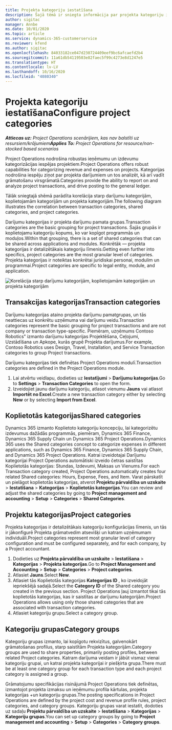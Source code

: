 ```yaml
---
title: Projekta kategoriju iestatīšana
description: Šajā tēmā ir sniegta informācija par projekta kategoriju iestatīšanu.
author: sigitac
manager: Annbe
ms.date: 10/01/2020
ms.topic: article
ms.service: dynamics-365-customerservice
ms.reviewer: kfend
ms.author: sigitac
ms.openlocfilehash: 84033182ce047d230724409eef9bc6afcaefd2b4
ms.sourcegitcommit: 11a61db54119503e82faec5f99c4273e8d1247e5
ms.translationtype: HT
ms.contentlocale: lv-LV
ms.lasthandoff: 10/16/2020
ms.locfileid: "4080340"
---
```

# <a name="configure-project-categories"></a><span data-ttu-id="a4d31-103">Projekta kategoriju iestatīšana</span><span class="sxs-lookup"><span data-stu-id="a4d31-103">Configure project categories</span></span>

<span data-ttu-id="a4d31-104">_**Attiecas uz:** Project Operations scenārijiem, kas nav balstīti uz resursiem/krājumiem_</span><span class="sxs-lookup"><span data-stu-id="a4d31-104">_**Applies To:** Project Operations for resource/non-stocked based scenarios_</span></span>

<span data-ttu-id="a4d31-105">Project Operations nodrošina robustas ieņēmumu un izdevumu kategorizācijas iespējas projektiem.</span><span class="sxs-lookup"><span data-stu-id="a4d31-105">Project Operations offers robust capabilities for categorizing revenue and expenses on projects.</span></span> <span data-ttu-id="a4d31-106">Kategorijas nodrošina iespēju ziņot par projekta darījumiem un tos analizēt, kā arī vadīt grāmatošanu virsgrāmatā.</span><span class="sxs-lookup"><span data-stu-id="a4d31-106">Categories provide the ability to report on and analyze project transactions, and drive posting to the general ledger.</span></span>

<span data-ttu-id="a4d31-107">Tālāk sniegtajā shēmā parādīta korelācija starp darījumu kategorijām, koplietojamām kategorijām un projekta kategorijām.</span><span class="sxs-lookup"><span data-stu-id="a4d31-107">The following diagram illustrates the correlation between transaction categories, shared categories, and project categories.</span></span> 

<span data-ttu-id="a4d31-108">Darījumu kategorijas ir projekta darījumu pamata grupas.</span><span class="sxs-lookup"><span data-stu-id="a4d31-108">Transaction categories are the basic grouping for project transactions.</span></span> <span data-ttu-id="a4d31-109">Šajās grupās ir koplietojamu kategoriju kopums, ko var kopīgot programmās un moduļos.</span><span class="sxs-lookup"><span data-stu-id="a4d31-109">Within that grouping, there is a set of shared categories that can be shared across applications and modules.</span></span> <span data-ttu-id="a4d31-110">Konkrētāk — projekta kategorijas ir detalizētākais kategoriju līmenis.</span><span class="sxs-lookup"><span data-stu-id="a4d31-110">Getting even further into specifics, project categories are the most granular level of categories.</span></span> <span data-ttu-id="a4d31-111">Projekta kategorijas ir noteiktas konkrētai juridiskai personai, modulim un programmai.</span><span class="sxs-lookup"><span data-stu-id="a4d31-111">Project categories are specific to legal entity, module, and application.</span></span>

![Korelācija starp darījumu kategorijām, koplietojamām kategorijām un projekta kategorijām](media/project-categories.png)

## <a name="transaction-categories"></a><span data-ttu-id="a4d31-113">Transakcijas kategorijas</span><span class="sxs-lookup"><span data-stu-id="a4d31-113">Transaction categories</span></span>

<span data-ttu-id="a4d31-114">Darījumu kategorijas ataino projekta darījumu pamatgrupas, un tās neattiecas uz konkrētu uzņēmuma vai darījumu veidu.</span><span class="sxs-lookup"><span data-stu-id="a4d31-114">Transaction categories represent the basic grouping for project transactions and are not company or transaction type-specific.</span></span> <span data-ttu-id="a4d31-115">Piemēram, uzņēmums Contoso Robotics" izmanto darījumu kategorijas Projektēšana, Ceļojumi, Uzstādīšana un Apkope, kurās grupē Projekta darījumus.</span><span class="sxs-lookup"><span data-stu-id="a4d31-115">For example, Contoso Robotics uses Design, Travel, Installation, and Service Transaction categories to group Project transactions.</span></span>

<span data-ttu-id="a4d31-116">Darījumu kategorijas tiek definētas Project Operations modulī.</span><span class="sxs-lookup"><span data-stu-id="a4d31-116">Transaction categories are defined in the Project Operations module.</span></span> 
1. <span data-ttu-id="a4d31-117">Lai atvērtu veidlapu, dodieties uz **Iestatījumi** \> **Darījumu kategorijas**.</span><span class="sxs-lookup"><span data-stu-id="a4d31-117">Go to **Settings** \> **Transaction Categories** to open the form.</span></span> 
2. <span data-ttu-id="a4d31-118">Izveidojiet jaunu darījumu kategoriju, atlasot vienumu **Jauns** vai atlasot **Importēt no Excel**.</span><span class="sxs-lookup"><span data-stu-id="a4d31-118">Create a new transaction category either by selecting **New** or by selecting **Import from Excel**.</span></span>

## <a name="shared-categories"></a><span data-ttu-id="a4d31-119">Koplietotās kategorijas</span><span class="sxs-lookup"><span data-stu-id="a4d31-119">Shared categories</span></span>

<span data-ttu-id="a4d31-120">Dynamics 365 izmanto Koplietoto kategoriju koncepciju, lai kategorizētu izdevumus dažādās programmās, piemēram, Dynamics 365 Finance, Dynamics 365 Supply Chain un Dynamics 365 Project Operations.</span><span class="sxs-lookup"><span data-stu-id="a4d31-120">Dynamics 365 uses the Shared categories concept to categorize expenses in different applications, such as Dynamics 365 Finance, Dynamics 365 Supply Chain, and Dynamics 365 Project Operations.</span></span> <span data-ttu-id="a4d31-121">Katrai izveidotajai Darījumu kategorijai Project Operations automātiski izveido četras saistītas Koplietotās kategorijas: Stundas, Izdevumi, Maksas un Vienums.</span><span class="sxs-lookup"><span data-stu-id="a4d31-121">For each Transaction category created, Project Operations automatically creates four related Shared categories: Hours, Expense, Fees, and Item.</span></span> <span data-ttu-id="a4d31-122">Varat pārskatīt un pielāgot koplietotās kategorijas, atverot **Projektu pārvaldība un uzskaite** \> **Iestatīšana** \> **Kategorijas** \> **Koplietotās kategorijas**.</span><span class="sxs-lookup"><span data-stu-id="a4d31-122">You can review and adjust the shared categories by going to **Project management and accounting** \> **Setup** \> **Categories** \> **Shared Categories**.</span></span>

## <a name="project-categories"></a><span data-ttu-id="a4d31-123">Projektu kategorijas</span><span class="sxs-lookup"><span data-stu-id="a4d31-123">Project categories</span></span>

<span data-ttu-id="a4d31-124">Projekta kategorijas ir detalizētākais kategoriju konfigurācijas līmenis, un tās ir jākonfigurē Projekta grāmatvedim atsevišķi un katram uzņēmumam individuāli.</span><span class="sxs-lookup"><span data-stu-id="a4d31-124">Project categories represent most granular level of category configuration and must be configured separately, and for each company, by a Project accountant.</span></span>

1. <span data-ttu-id="a4d31-125">Dodieties uz **Projekta pārvaldība un uzskaite** \> **Iestatīšana** \> **Kategorijas** \> **Projekta kategorijas**.</span><span class="sxs-lookup"><span data-stu-id="a4d31-125">Go to **Project Management and Accounting** \> **Setup** \> **Categories** \> **Project categories**.</span></span>
2. <span data-ttu-id="a4d31-126">Atlasiet **Jauns**.</span><span class="sxs-lookup"><span data-stu-id="a4d31-126">Select **New**.</span></span>
3. <span data-ttu-id="a4d31-127">Atlasiet tās Koplietotās kategorijas **Kategorijas ID** , ko izveidojāt iepriekšējā sadaļā.</span><span class="sxs-lookup"><span data-stu-id="a4d31-127">Select the **Category ID** of the Shared category you created in the previous section.</span></span> <span data-ttu-id="a4d31-128">Project Operations ļauj izmantot tikai tās koplietotās kategorijas, kas ir saistītas ar darījumu kategorijām.</span><span class="sxs-lookup"><span data-stu-id="a4d31-128">Project Operations allows using only those shared categories that are associated with transaction categories.</span></span>
4. <span data-ttu-id="a4d31-129">Atlasiet kategoriju grupu.</span><span class="sxs-lookup"><span data-stu-id="a4d31-129">Select a category group.</span></span>

## <a name="category-groups"></a><span data-ttu-id="a4d31-130">Kategoriju grupas</span><span class="sxs-lookup"><span data-stu-id="a4d31-130">Category groups</span></span>

<span data-ttu-id="a4d31-131">Kategoriju grupas izmanto, lai kopīgotu rekvizītus, galvenokārt grāmatošanas profilus, starp saistītām Projekta kategorijām.</span><span class="sxs-lookup"><span data-stu-id="a4d31-131">Category groups are used to share properties, primarily posting profiles, between related Project categories.</span></span> <span data-ttu-id="a4d31-132">Katram darījuma veidam ir jābūt vismaz vienai kategoriju grupai, un katrai projekta kategorijai ir piešķirta grupa.</span><span class="sxs-lookup"><span data-stu-id="a4d31-132">There must be at least one category group for each transaction type and each project category is assigned a group.</span></span>

<span data-ttu-id="a4d31-133">Grāmatojumu specifikācijas risinājumā Project Operations tiek definētas, izmantojot projekta izmaksu un ieņēmumu profila kārtulas, projekta kategorijas +un kategoriju grupas.</span><span class="sxs-lookup"><span data-stu-id="a4d31-133">The posting specifications in Project Operations are defined by the project cost and revenue profile rules, project categories, and category groups.</span></span> <span data-ttu-id="a4d31-134">Kategoriju grupas varat iestatīt, dodoties uz sadaļu **Projektu pārvaldība un uzskaite** \> **Iestatīšana** \> **Kategorijas** \> **Kategoriju grupas**.</span><span class="sxs-lookup"><span data-stu-id="a4d31-134">You can set up category groups by going to **Project management and accounting** \> **Setup** \> **Categories** \> **Category groups**.</span></span>
